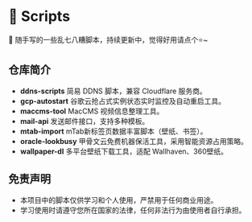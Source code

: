 # 📖 Scripts

🤪 随手写的一些乱七八糟脚本，持续更新中，觉得好用请点个⭐~

## 仓库简介

- **ddns-scripts**
  简易 DDNS 脚本，兼容 Cloudflare 服务商。
- **gcp-autostart**
  谷歌云抢占式实例状态实时监控及自动重启工具。
- **maccms-tool**
  MacCMS 视频信息整理工具。
- **mail-api**
  发送邮件接口，支持多种模板。
- **mtab-import**
  mTab新标签页数据丰富脚本（壁纸、书签）。
- **oracle-lookbusy**
  甲骨文云免费机器保活工具，采用智能资源占用策略。
- **wallpaper-dl**
  多平台壁纸下载工具，适配 Wallhaven、360壁纸。

## 免责声明

- 本项目中的脚本仅供学习和个人使用，严禁用于任何商业用途。
- 学习使用时请遵守您所在国家的法律，任何非法行为由使用者自行承担。

